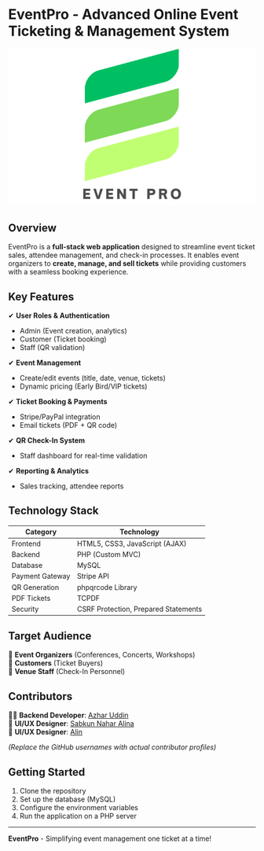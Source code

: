# EventPro - Advanced Online Event Ticketing & Management System

![EventPro Banner](public/event-pro.png)

## Overview

EventPro is a **full-stack web application** designed to streamline event ticket sales, attendee management, and check-in processes. It enables event organizers to **create, manage, and sell tickets** while providing customers with a seamless booking experience.

## Key Features

✔ **User Roles & Authentication**  
- Admin (Event creation, analytics)  
- Customer (Ticket booking)  
- Staff (QR validation)  

✔ **Event Management**  
- Create/edit events (title, date, venue, tickets)  
- Dynamic pricing (Early Bird/VIP tickets)  

✔ **Ticket Booking & Payments**  
- Stripe/PayPal integration  
- Email tickets (PDF + QR code)  

✔ **QR Check-In System**  
- Staff dashboard for real-time validation  

✔ **Reporting & Analytics**  
- Sales tracking, attendee reports  

## Technology Stack

| Category         | Technology                     |
|------------------|--------------------------------|
| Frontend         | HTML5, CSS3, JavaScript (AJAX) |
| Backend          | PHP (Custom MVC)               |
| Database         | MySQL                          |
| Payment Gateway  | Stripe API                     |
| QR Generation    | phpqrcode Library              |
| PDF Tickets      | TCPDF                          |
| Security         | CSRF Protection, Prepared Statements |

## Target Audience

🎯 **Event Organizers** (Conferences, Concerts, Workshops)  
🎯 **Customers** (Ticket Buyers)  
🎯 **Venue Staff** (Check-In Personnel)  

## Contributors

👨‍💻 **Backend Developer**: [ Azhar Uddin](https://github.com/4xrhd)  
🎨 **UI/UX Designer**: [Sabkun Nahar Alina](https://github.com/username)  
🎨 **UI/UX Designer**: [Alin](https://github.com/username)  

*(Replace the GitHub usernames with actual contributor profiles)*

## Getting Started

1. Clone the repository
2. Set up the database (MySQL)
3. Configure the environment variables
4. Run the application on a PHP server

---

**EventPro** - Simplifying event management one ticket at a time!